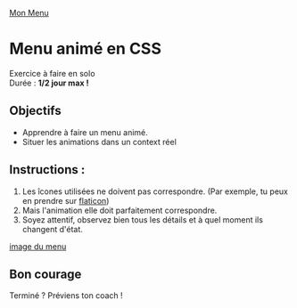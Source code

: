 [Mon Menu](https://mmarinom.github.io/menu-css-animation/)

# Menu animé en CSS

Exercice à faire en solo  
Durée : **1/2 jour max !**  

## Objectifs
* Apprendre à faire un menu animé.
* Situer les animations dans un context réel

## Instructions :

1. Les îcones utilisées ne doivent pas correspondre.  (Par exemple, tu peux en prendre sur [flaticon](https://www.flaticon.com/))
1. Mais l'animation elle doit parfaitement correspondre. 
1. Soyez attentif, observez bien tous les détails et à quel moment ils changent d'état.


[image du menu](https://raw.githubusercontent.com/becodeorg/LIE-Jepsen-3.20/master/01-the-field/03-html-css/4-animation-CSS/assets/menu.gif?token=APPHMKQHKI2OKAAZPE5SUWK62SWJS)

## Bon courage



Terminé ? Préviens ton coach !
